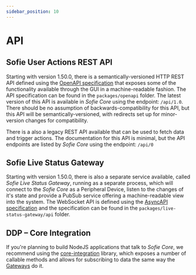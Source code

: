 ```yaml
---
sidebar_position: 10
---
```


# API

## Sofie User Actions REST API

Starting with version 1.50.0, there is a semantically-versioned HTTP REST API defined using the [OpenAPI specification](https://spec.openapis.org/oas/v3.0.3) that exposes some of the functionality available through the GUI in a machine-readable fashion. The API specification can be found in the `packages/openapi` folder. The latest version of this API is available in _Sofie&nbsp;Core_ using the endpoint: `/api/1.0`. There should be no assumption of backwards-compatibility for this API, but this API will be semantically-versioned, with redirects set up for minor-version changes for compatibility.

There is a also a legacy REST API available that can be used to fetch data and trigger actions. The documentation for this API is minimal, but the API endpoints are listed by _Sofie&nbsp;Core_ using the endpoint: `/api/0`

## Sofie Live Status Gateway

Starting with version 1.50.0, there is also a separate service available, called _Sofie Live Status Gateway_, running as a separate process, which will connect to the _Sofie Core_ as a Peripheral Device, listen to the changes of it's state and provide a PubSub service offering a machine-readable view into the system. The WebSocket API is defined using the [AsyncAPI specification](https://v2.asyncapi.com/docs/reference/specification/v2.5.0) and the specification can be found in the `packages/live-status-gateway/api` folder.

## DDP – Core Integration

If you're planning to build NodeJS applications that talk to _Sofie&nbsp;Core_, we recommend using the [core-integration](https://github.com/nrkno/sofie-core/tree/master/packages/server-core-integration.md) library, which exposes a number of callable methods and allows for subscribing to data the same way the [Gateways](../concepts-and-architecture.md#gateways) do it.
